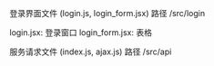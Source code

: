 登录界面文件 (login.js, login_form.jsx)      路径      /src/login

  login.jsx: 登录窗口
  login_form.jsx: 表格
  
服务请求文件 (index.js, ajax.js)          路径        /src/api

